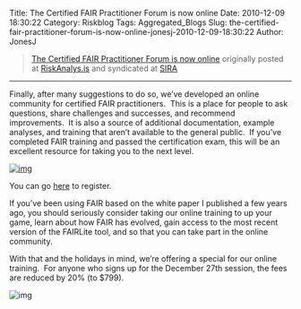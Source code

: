Title: The Certified FAIR Practitioner Forum is now online
Date: 2010-12-09 18:30:22
Category: Riskblog
Tags: Aggregated_Blogs
Slug: the-certified-fair-practitioner-forum-is-now-online-jonesj-2010-12-09-18:30:22
Author: JonesJ

>[The Certified FAIR Practitioner Forum is now online](http://feedproxy.google.com/~r/Riskanalysis/~3/oa9vbyXDbTk/) originally posted at [RiskAnalys.is](http://riskmanagementinsight.com/riskanalysis) and syndicated at [SIRA](http://societyinforisk.org)
***
Finally, after many suggestions to do so, we’ve developed an online community for certified FAIR practitioners.  This is a place for people to ask questions, share challenges and successes, and recommend improvements.  It is also a source of additional documentation, example analyses, and training that aren’t available to the general public.  If you’ve completed FAIR training and passed the certification exam, this will be an excellent resource for taking you to the next level.

[![img](http://riskmanagementinsight.com/riskanalysis/wp-content/uploads/2010/12/Forum-homepage1-300x255.jpg "Forum homepage")](http://riskmanagementinsight.com/riskanalysis/wp-content/uploads/2010/12/Forum-homepage1.jpg)

You can go [here](http://forum.riskmanagementinsight.com) to register.

If you’ve been using FAIR based on the white paper I published a few years ago, you should seriously consider taking our online training to up your game, learn about how FAIR has evolved, gain access to the most recent version of the FAIRLite tool, and so that you can take part in the online community.

With that and the holidays in mind, we’re offering a special for our online training.  For anyone who signs up for the December 27th session, the fees are reduced by 20% (to \$799).

![img](http://feeds.feedburner.com/~r/Riskanalysis/~4/oa9vbyXDbTk)


